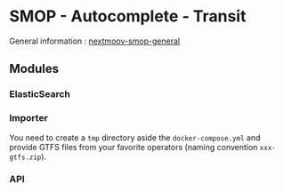 # SMOP - Autocomplete - Transit

General information : [nextmoov-smop-general](https://github.com/nextmoov/nextmoov-smop-general)

## Modules

### ElasticSearch

### Importer

You need to create a `tmp` directory aside the `docker-compose.yml` and provide GTFS files from your favorite operators (naming convention `xxx-gtfs.zip`).

### API